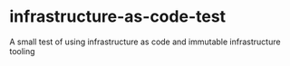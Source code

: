 # infrastructure-as-code-test
A small test of using infrastructure as code and immutable infrastructure tooling
